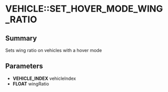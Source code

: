 # VEHICLE::SET_HOVER_MODE_WING_RATIO

## Summary
Sets wing ratio on vehicles with a hover mode

## Parameters
* **VEHICLE_INDEX** vehicleIndex
* **FLOAT** wingRatio
